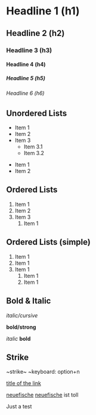 # Headline 1 (h1)
## Headline 2 (h2)
### Headline 3 (h3)
#### Headline 4 (h4)
##### Headline 5 (h5)
###### Headline 6 (h6)

## Unordered Lists

* Item 1
* Item 2
* Item 3
  * Item 3.1
  * Item 3.2
 
- Item 1
- Item 2

## Ordered Lists

1. Item 1
2. Item 2
3. Item 3
   1. Item 1

## Ordered Lists (simple)

1. Item 1
1. Item 1
1. Item 1
   1. Item 1
   1. Item 1

## Bold & Italic

*italic/cursive*

**bold/strong**

_italic_
__bold__

## Strike

~strike~ ~keyboard: option+n

[title of the link](https://www.eugendirksen.com)


[neuefische] [neuefische] ist toll




Just a test

[neuefische]: https://www.neuefische.de
